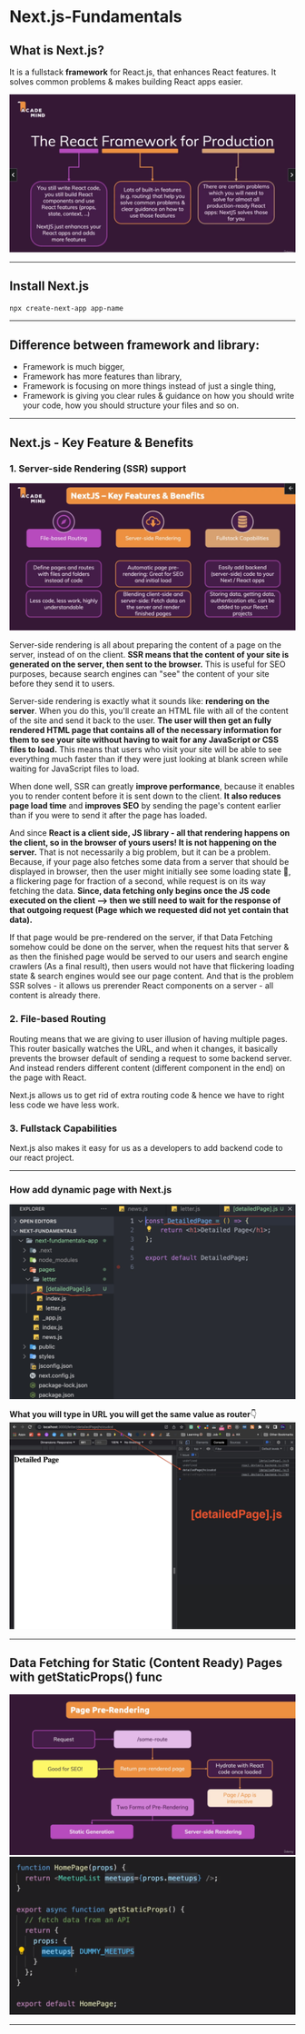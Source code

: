 # Next.js-Fundamentals

## What is Next.js?

It is a fullstack **framework** for React.js, that enhances React features. It solves common problems & makes building React apps easier.

![nextJS](slides/next1.png)

---

## Install Next.js

`npx create-next-app app-name`

---

## Difference between framework and library:

-   Framework is much bigger,
-   Framework has more features than library,
-   Framework is focusing on more things instead of just a single thing,
-   Framework is giving you clear rules & guidance on how you should write your code, how you should structure your files and so on.

---

## Next.js - Key Feature & Benefits

### 1. Server-side Rendering (SSR) support

![feature 1 - SSR](slides/next-key-features.png)

Server-side rendering is all about preparing the content of a page on the server, instead of on the client. **SSR means that the content of your site is generated on the server, then sent to the browser.** This is useful for SEO purposes, because search engines can "see" the content of your site before they send it to users.

Server-side rendering is exactly what it sounds like: **rendering on the server**. When you do this, you'll create an HTML file with all of the content of the site and send it back to the user. **The user will then get an fully rendered HTML page that contains all of the necessary information for them to see your site without having to wait for any JavaScript or CSS files to load.** This means that users who visit your site will be able to see everything much faster than if they were just looking at blank screen while waiting for JavaScript files to load.

When done well, SSR can greatly **improve performance**, because it enables you to render content before it is sent down to the client. **It also reduces page load time** and **improves SEO** by sending the page's content earlier than if you were to send it after the page has loaded.

And since **React is a client side, JS library - all that rendering happens on the client, so in the browser of yours users! It is not happening on the server.** That is not necessarily a big problem, but it can be a problem. Because, if your page also fetches some data from a server that should be displayed in browser, then the user might initially see some loading state 🔄, a flickering page for fraction of a second, while request is on its way fetching the data. **Since, data fetching only begins once the JS code executed on the client --> then we still need to wait for the response of that outgoing request (Page which we requested did not yet contain that data).**

If that page would be pre-rendered on the server, if that Data Fetching somehow could be done on the server, when the request hits that server & as then the finished page would be served to our users and search engine crawlers (As a final result), then users would not have that flickering loading state & search engines would see our page content. And that is the problem SSR solves - it allows us prerender React components on a server - all content is already there.

### 2. File-based Routing

Routing means that we are giving to user illusion of having multiple pages. This router basically watches the URL, and when it changes, it basically prevents the browser default of sending a request to some backend server. And instead renders different content (different component in the end) on the page with React.

Next.js allows us to get rid of extra routing code & hence we have to right less code we have less work.

### 3. Fullstack Capabilities

Next.js also makes it easy for us as a developers to add backend code to our react project.

---

### How add dynamic page with Next.js

![add dynamic page](slides/next-dynamic-page.jpg)

**What you will type in URL you will get the same value as router**👇
![Dynamic page routing](slides/dynamic-page-routing.jpg)

---

## Data Fetching for Static (Content Ready) Pages with getStaticProps() func

![page pre-rendering](slides/page-prerendering.png)
![getstaticprops function](slides/getstaticprops.png)

---
